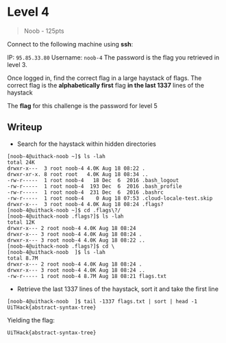 # Level 4

> Noob - 125pts

Connect to the following machine using __ssh__:

IP: `95.85.33.80`
Username: `noob-4`
The password is the flag you retrieved in level 3.

Once logged in, find the correct flag in a large haystack of flags.
The correct flag is the __alphabetically first__ flag __in the last 1337__ lines of the haystack

The __flag__ for this challenge is the password for level 5

## Writeup

- Search for the haystack within hidden directories

```
[noob-4@uithack-noob ~]$ ls -lah
total 24K
drwxr-x---  3 root noob-4 4.0K Aug 18 08:22 .
drwxr-xr-x. 8 root root   4.0K Aug 18 08:34 ..
-rw-r-----  1 root noob-4   18 Dec  6  2016 .bash_logout
-rw-r-----  1 root noob-4  193 Dec  6  2016 .bash_profile
-rw-r-----  1 root noob-4  231 Dec  6  2016 .bashrc
-rw-r-----  1 root noob-4    0 Aug 18 07:53 .cloud-locale-test.skip
drwxr-x---  3 root noob-4 4.0K Aug 18 08:24 .flags?
[noob-4@uithack-noob ~]$ cd .flags\?/
[noob-4@uithack-noob .flags?]$ ls -lah
total 12K
drwxr-x--- 2 root noob-4 4.0K Aug 18 08:24  
drwxr-x--- 3 root noob-4 4.0K Aug 18 08:24 .
drwxr-x--- 3 root noob-4 4.0K Aug 18 08:22 ..
[noob-4@uithack-noob .flags?]$ cd \ 
[noob-4@uithack-noob  ]$ ls -lah
total 8.7M
drwxr-x--- 2 root noob-4 4.0K Aug 18 08:24 .
drwxr-x--- 3 root noob-4 4.0K Aug 18 08:24 ..
-rw-r----- 1 root noob-4 8.7M Aug 18 08:21 flags.txt
```

- Retrieve the last 1337 lines of the haystack, sort it and take the first line

```
[noob-4@uithack-noob  ]$ tail -1337 flags.txt | sort | head -1
UiTHack{abstract-syntax-tree}
```

Yielding the flag:

`UiTHack{abstract-syntax-tree}`
